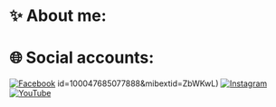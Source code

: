 # ✨ About me:

# 🌐 Social accounts:
[![Facebook](https://img.shields.io/badge/Facebook-%231877F2.svg?logo=Facebook&logoColor=white)](https://facebook.com/profile.php?)  id=100047685077888&mibextid=ZbWKwL) [![Instagram](https://img.shields.io/badge/Instagram-%23E4405F.svg?logo=Instagram&logoColor=white)](https://instagram.com/ur4s.au?igshid=YmMyMTA2M2Y=) [![YouTube](https://img.shields.io/badge/YouTube-%23FF0000.svg?logo=YouTube&logoColor=white)](https://youtube.com/@raptorcode4451) 
  


